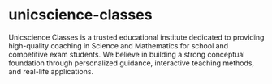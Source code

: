 # unicscience-classes
Unicscience Classes is a trusted educational institute dedicated to providing high-quality coaching in Science and Mathematics for school and competitive exam students. We believe in building a strong conceptual foundation through personalized guidance, interactive teaching methods, and real-life applications.
